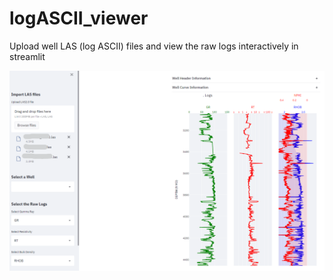 # logASCII_viewer
Upload well LAS (log ASCII) files and view the raw logs interactively in streamlit

![preview](/src/logASCII_viewer/data/preview.png)
